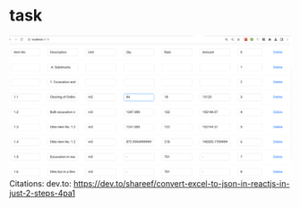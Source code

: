 # task
![Task screenshot](client/public/task.png)
Citations:
dev.to: https://dev.to/shareef/convert-excel-to-json-in-reactjs-in-just-2-steps-4pa1

